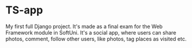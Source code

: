 # TS-app
My first full Django project. It's made as a final exam for the Web Framework module in SoftUni. It's a social app, where users can share photos, comment, follow other users, like photos, tag places as visited etc.
